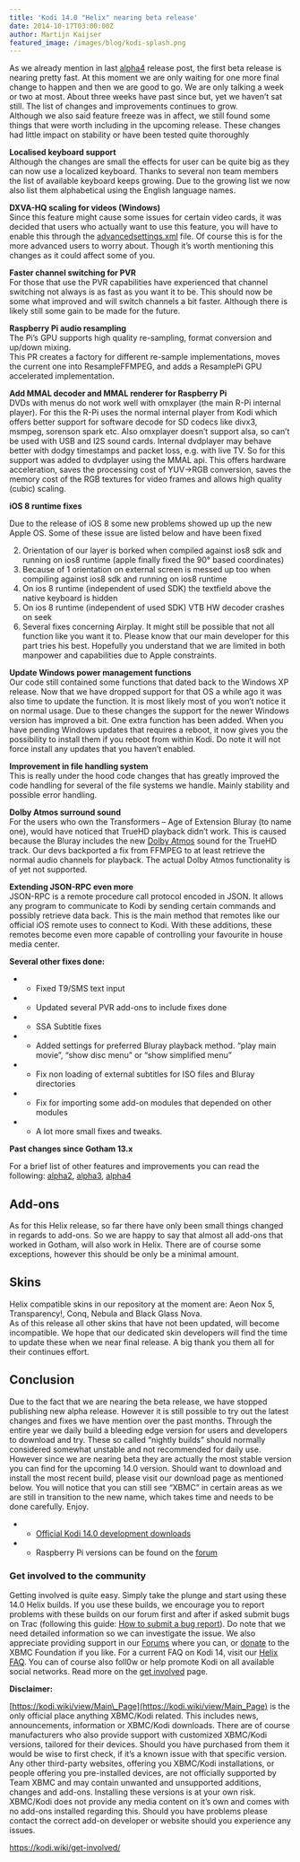 ```yaml
---
title: 'Kodi 14.0 "Helix" nearing beta release'
date: 2014-10-17T03:00:00Z
author: Martijn Kaijser
featured_image: /images/blog/kodi-splash.png
---
```

As we already mention in last [alpha4](/article/kodi-140-helix-alpha-4) release post, the first beta release is nearing pretty fast. At this moment we are only waiting for one more final change to happen and then we are good to go. We are only talking a week or two at most. About three weeks have past since but, yet we haven’t sat still. The list of changes and improvements continues to grow.  
 Although we also said feature freeze was in affect, we still found some things that were worth including in the upcoming release. These changes had little impact on stability or have been tested quite thoroughly

 **Localised keyboard support**  
 Although the changes are small the effects for user can be quite big as they can now use a localized keyboard. Thanks to several non team members the list of available keyboard keeps growing. Due to the growing list we now also list them alphabetical using the English language names.

 **DXVA-HQ scaling for videos (Windows)**  
 Since this feature might cause some issues for certain video cards, it was decided that users who actually want to use this feature, you will have to enable this through the [advancedsettings.xml](https://kodi.wiki/view/Advancedsettings.xml) file. Of course this is for the more advanced users to worry about. Though it’s worth mentioning this changes as it could affect some of you.

 **Faster channel switching for PVR**  
 For those that use the PVR capabilities have experienced that channel switching not always is as fast as you want it to be. This should now be some what improved and will switch channels a bit faster. Although there is likely still some gain to be made for the future.

 **Raspberry Pi audio resampling**  
 The Pi’s GPU supports high quality re-sampling, format conversion and up/down mixing.  
 This PR creates a factory for different re-sample implementations, moves the current one into ResampleFFMPEG, and adds a ResamplePi GPU accelerated implementation.

 **Add MMAL decoder and MMAL renderer for Raspberry Pi**  
 DVDs with menus do not work well with omxplayer (the main R-Pi internal player). For this the R-Pi uses the normal internal player from Kodi which offers better support for software decode for SD codecs like divx3, msmpeg, sorenson spark etc. Also omxplayer doesn’t support alsa, so can’t be used with USB and I2S sound cards. Internal dvdplayer may behave better with dodgy timestamps and packet loss, e.g. with live TV. So for this support was added to dvdplayer using the MMAL api. This offers hardware acceleration, saves the processing cost of YUV-\>RGB conversion, saves the memory cost of the RGB textures for video frames and allows high quality (cubic) scaling.

 **iOS 8 runtime fixes**

 Due to the release of iOS 8 some new problems showed up up the new Apple OS. Some of these issue are listed below and have been fixed

 
 2. Orientation of our layer is borked when compiled against ios8 sdk and running on ios8 runtime (apple finally fixed the 90° based coordinates)
 4. Because of 1 orientation on external screen is messed up too when compiling against ios8 sdk and running on ios8 runtime
 6. On ios 8 runtime (independent of used SDK) the textfield above the native keyboard is hidden
 8. On ios 8 runtime (independent of used SDK) VTB HW decoder crashes on seek
 10. Several fixes concerning Airplay. It might still be possible that not all function like you want it to. Please know that our main developer for this part tries his best. Hopefully you understand that we are limited in both manpower and capabilities due to Apple constraints.
 
 **Update Windows power management functions**  
 Our code still contained some functions that dated back to the Windows XP release. Now that we have dropped support for that OS a while ago it was also time to update the function. It is most likely most of you won’t notice it on normal usage. Due to these changes the support for the newer Windows version has improved a bit. One extra function has been added. When you have pending Windows updates that requires a reboot, it now gives you the possibility to install them if you reboot from within Kodi. Do note it will not force install any updates that you haven’t enabled.

 **Improvement in file handling system**  
 This is really under the hood code changes that has greatly improved the code handling for several of the file systems we handle. Mainly stability and possible error handling.

 **Dolby Atmos surround sound**  
 For the users who own the Transformers – Age of Extension Bluray (to name one), would have noticed that TrueHD playback didn’t work. This is caused because the Bluray includes the new [Dolby Atmos](https://www.dolby.com/technologies/dolby-atmos/) sound for the TrueHD track. Our devs backported a fix from FFMPEG to at least retrieve the normal audio channels for playback. The actual Dolby Atmos functionality is of yet not supported.

 **Extending JSON-RPC even more**  
 JSON-RPC is a remote procedure call protocol encoded in JSON. It allows any program to communicate to Kodi by sending certain commands and possibly retrieve data back. This is the main method that remotes like our official iOS remote uses to connect to Kodi. With these additions, these remotes become even more capable of controlling your favourite in house media center.

 **Several other fixes done:**

 
 * * Fixed T9/SMS text input
 * * Updated several PVR add-ons to include fixes done
 * * SSA Subtitle fixes
 * * Added settings for preferred Bluray playback method. “play main movie”, “show disc menu” or “show simplified menu”
 * * Fix non loading of external subtitles for ISO files and Bluray directories
 * * Fix for importing some add-on modules that depended on other modules
 * * A lot more small fixes and tweaks.
 
 **Past changes since Gotham 13.x**

 For a brief list of other features and improvements you can read the following: [alpha2](https://kodi.wiki/kodi-14-0-helix-alpha-2/), [alpha3](https://kodi.wiki/kodi-14-0-helix-alpha-3/), [alpha4](https://kodi.wiki/kodi-14-0-helix-alpha-4/)

 Add-ons
-------

 As for this Helix release, so far there have only been small things changed in regards to add-ons. So we are happy to say that almost all add-ons that worked in Gotham, will also work in Helix. There are of course some exceptions, however this should be only be a minimal amount.

 Skins
-----

 Helix compatible skins in our repository at the moment are: Aeon Nox 5, Transparency!, Conq, Nebula and Black Glass Nova.  
 As of this release all other skins that have not been updated, will become incompatible. We hope that our dedicated skin developers will find the time to update these when we near final release. A big thank you them all for their continues effort.

 Conclusion
----------

 Due to the fact that we are nearing the beta release, we have stopped publishing new alpha release. However it is still possible to try out the latest changes and fixes we have mention over the past months. Through the entire year we daily build a bleeding edge version for users and developers to download and try. These so called “nightly builds” should normally considered somewhat unstable and not recommended for daily use. However since we are nearing beta they are actually the most stable version you can find for the upcoming 14.0 version. Should want to download and install the most recent build, please visit our download page as mentioned below. You will notice that you can still see “XBMC” in certain areas as we are still in transition to the new name, which takes time and needs to be done carefully. Enjoy.

 
 * * [Official Kodi 14.0 development downloads](https://kodi.wiki/download/)
 * * Raspberry Pi versions can be found on the [forum](https://forum.kodi.tv/forumdisplay.php?fid=166)
 
 ### Get involved to the community

 Getting involved is quite easy. Simply take the plunge and start using these 14.0 Helix builds. If you use these builds, we encourage you to report problems with these builds on our forum first and after if asked submit bugs on Trac (following this guide: [How to submit a bug report](https://kodi.wiki/view/HOW-TO:Submit_a_bug_report)). Do note that we need detailed information so we can investigate the issue. We also appreciate providing support in our [Forums](https://forum.kodi.tv/ "XBMC Forums") where you can, or [donate](https://kodi.wiki/contribute/donate/ "XBMC Foundation Donations") to the XBMC Foundation if you like. For a current FAQ on Kodi 14, visit our [Helix FAQ](https://kodi.wiki/view/Kodi_v14_(Helix)_FAQ). You can of course also foll0w or help promote Kodi on all available social networks. Read more on the [get involved](/get-involved) page.

 **Disclaimer:**

 [https://kodi.wiki/view/Main\_Page](https://kodi.wiki/view/Main_Page) is the only official place anything XBMC/Kodi related. This includes news, announcements, information or XBMC/Kodi downloads. There are of course manufacturers who also provide support with customized XBMC/Kodi versions, tailored for their devices. Should you have purchased from them it would be wise to first check, if it’s a known issue with that specific version. Any other third-party websites, offering you XBMC/Kodi installations, or people offering you pre-installed devices, are not officially supported by Team XBMC and may contain unwanted and unsupported additions, changes and add-ons. Installing these versions is at your own risk. XBMC/Kodi does not provide any media content on it’s own and comes with no add-ons installed regarding this. Should you have problems please contact the correct add-on developer or website should you experience any issues.

 <https://kodi.wiki/get-involved/>

 